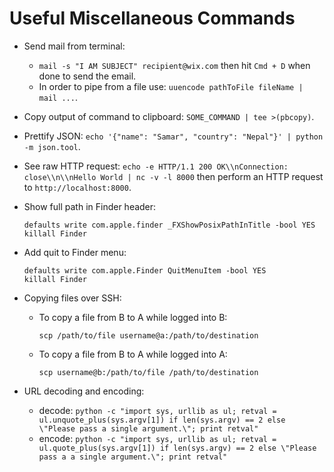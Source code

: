 <h1>Useful Miscellaneous Commands</h1>

* Send mail from terminal:  
    * `mail -s "I AM SUBJECT" recipient@wix.com` then hit `Cmd + D` when done to send the email.
    * In order to pipe from a file use: `uuencode pathToFile fileName | mail ...`.

* Copy output of command to clipboard: `SOME_COMMAND | tee >(pbcopy)`.
* Prettify JSON: `echo '{"name": "Samar", "country": "Nepal"}' | python -m json.tool`.
* See raw HTTP request: `echo -e HTTP/1.1 200 OK\\nConnection: close\\n\\nHello World | nc -v -l 8000` then perform an HTTP request to `http://localhost:8000`.
* Show full path in Finder header:

	```
	defaults write com.apple.finder _FXShowPosixPathInTitle -bool YES
	killall Finder
	```
	
* Add quit to Finder menu:

	```
	defaults write com.apple.Finder QuitMenuItem -bool YES
	killall Finder
	```
	
* Copying files over SSH:
	* To copy a file from B to A while logged into B:
	
		```
		scp /path/to/file username@a:/path/to/destination
		```
	* To copy a file from B to A while logged into A:

		```
		scp username@b:/path/to/file /path/to/destination
		```
		
* URL decoding and encoding:
	* decode: `python -c "import sys, urllib as ul; retval = ul.unquote_plus(sys.argv[1]) if len(sys.argv) == 2 else \"Please pass a single argument.\"; print retval"`
	* encode: `python -c "import sys, urllib as ul; retval = ul.quote_plus(sys.argv[1]) if len(sys.argv) == 2 else \"Please pass a a single argument.\"; print retval"`